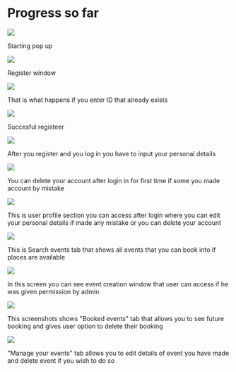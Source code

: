 ﻿# Progress so far

![](1.png)

Starting pop up

![](2.png)

Register window

![](3.png)

That is what happens if you enter ID that already exists

![](4.png)

Succesful registeer

![](5.png)

After you register and you log in you have to input your personal details

![](7.png)

You can delete your account after login in for first time if some you made account by mistake 

![](6.png)

This is user profile section you can access after login where you can edit your personal details if made any mistake or you can delete 
your account

![](8.png)

This is Search events tab that shows all events that you can book into if places are available

![](9.png)

In this screen you can see event creation window that user can access if he was given permission  by admin

![](10.png)

This screenshots shows "Booked events" tab that allows you to see  future booking and gives user option to delete their booking

![](11.png)

"Manage your events" tab allows you to edit details of event you have made and delete event if you wish to do so
